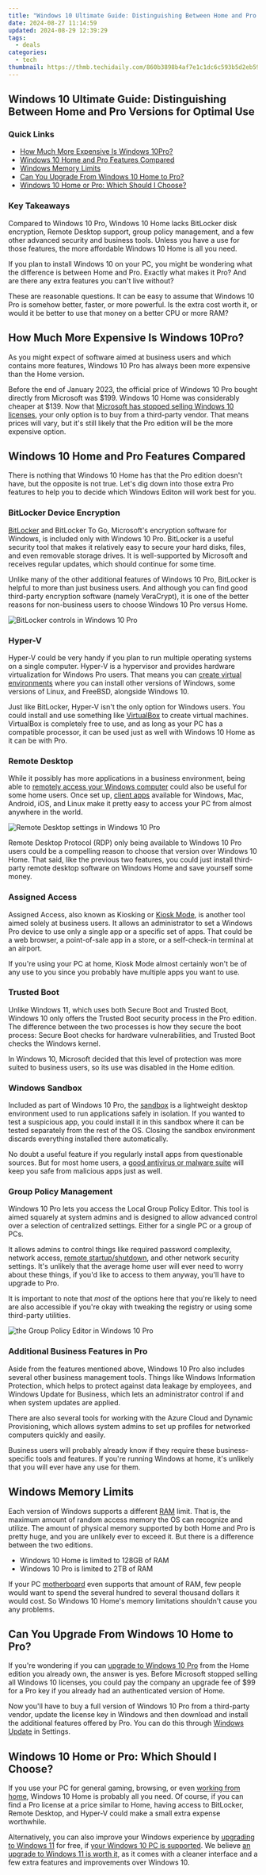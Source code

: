 ```yaml
---
title: "Windows 10 Ultimate Guide: Distinguishing Between Home and Pro Versions for Optimal Use"
date: 2024-08-27 11:14:59
updated: 2024-08-29 12:39:29
tags:
  - deals
categories:
  - tech
thumbnail: https://thmb.techidaily.com/860b3898b4af7e1c1dc6c593b5d2eb5997c8c8e6aad583a53288672db7b6ce02.jpg
---
```


## Windows 10 Ultimate Guide: Distinguishing Between Home and Pro Versions for Optimal Use

### Quick Links

* [How Much More Expensive Is Windows 10Pro?](https://extra-support.techidaily.com/new-jumpstart-your-photo-editing-essential-pixlr-wisdoms/)
* [Windows 10 Home and Pro Features Compared](https://tech-recovery.techidaily.com/navigating-through-cyberspace-ranking-the-top-10-high-traffic-websites-in-the-world-today/)
* [Windows Memory Limits](https://win11-tips.techidaily.com/slick-techniques-for-masking-windows-11-task-view/)
* [Can You Upgrade From Windows 10 Home to Pro?](https://howto.techidaily.com/how-to-revive-your-bricked-vivo-y55s-5g-2023-in-minutes-drfone-by-drfone-fix-android-problems-fix-android-problems/)
* [Windows 10 Home or Pro: Which Should I Choose?](https://screen-mirroring-recording.techidaily.com/achieving-clarity-in-remote-podcast-recordings-for-2024/)

### Key Takeaways

 Compared to Windows 10 Pro, Windows 10 Home lacks BitLocker disk encryption, Remote Desktop support, group policy management, and a few other advanced security and business tools. Unless you have a use for those features, the more affordable Windows 10 Home is all you need.

 If you plan to install Windows 10 on your PC, you might be wondering what the difference is between Home and Pro. Exactly what makes it Pro? And are there any extra features you can't live without?

 These are reasonable questions. It can be easy to assume that Windows 10 Pro is somehow better, faster, or more powerful. Is the extra cost worth it, or would it be better to use that money on a better CPU or more RAM?

##  How Much More Expensive Is Windows 10Pro?

 As you might expect of software aimed at business users and which contains more features, Windows 10 Pro has always been more expensive than the Home version.

 Before the end of January 2023, the official price of Windows 10 Pro bought directly from Microsoft was $199\. Windows 10 Home was considerably cheaper at $139\. Now that [Microsoft has stopped selling Windows 10 licenses](https://fox-glue.techidaily.com/2024-approved-prime-websites-to-acquire-custom-youtube-ringtones/), your only option is to buy from a third-party vendor. That means prices will vary, but it's still likely that the Pro edition will be the more expensive option.

##  Windows 10 Home and Pro Features Compared

 There is nothing that Windows 10 Home has that the Pro edition doesn't have, but the opposite is not true. Let's dig down into those extra Pro features to help you to decide which Windows Editon will work best for you.

###  BitLocker Device Encryption

[BitLocker](https://change-location.techidaily.com/how-to-teleport-your-gps-location-on-vivo-v30-lite-5g-drfone-by-drfone-virtual-android/) and BitLocker To Go, Microsoft's encryption software for Windows, is included only with Windows 10 Pro. BitLocker is a useful security tool that makes it relatively easy to secure your hard disks, files, and even removable storage drives. It is well-supported by Microsoft and receives regular updates, which should continue for some time.

 Unlike many of the other additional features of Windows 10 Pro, BitLocker is helpful to more than just business users. And although you can find good third-party encryption software (namely VeraCrypt), it is one of the better reasons for non-business users to choose Windows 10 Pro versus Home.

![BitLocker controls in Windows 10 Pro](https://static1.howtogeekimages.com/wordpress/wp-content/uploads/2023/02/bitlocker-windows10pro.png) 

###  Hyper-V

 Hyper-V could be very handy if you plan to run multiple operating systems on a single computer. Hyper-V is a hypervisor and provides hardware virtualization for Windows Pro users. That means you can [create virtual environments](https://facebook-record-videos.techidaily.com/updated-the-infographic-index-youtubes-surprising-stat-treasury-2017/) where you can install other versions of Windows, some versions of Linux, and FreeBSD, alongside Windows 10.

 Just like BitLocker, Hyper-V isn't the only option for Windows users. You could install and use something like [VirtualBox](https://unlock-android.techidaily.com/in-2024-rootjunky-apk-to-bypass-google-frp-lock-for-infinix-hot-30-5g-by-drfone-android/) to create virtual machines. VirtualBox is completely free to use, and as long as your PC has a compatible processor, it can be used just as well with Windows 10 Home as it can be with Pro.

###  Remote Desktop

 While it possibly has more applications in a business environment, being able to [remotely access your Windows computer](https://tech-savvy.techidaily.com/the-dawn-of-transcendent-communication-unpacking-googles-palm-2-model/) could also be useful for some home users. Once set up, [client apps](https://facebook-video-content.techidaily.com/in-2024-evasive-examiner-of-fb-narratives/) available for Windows, Mac, Android, iOS, and Linux make it pretty easy to access your PC from almost anywhere in the world.

![Remote Desktop settings in Windows 10 Pro](https://static1.howtogeekimages.com/wordpress/wp-content/uploads/2023/02/remote-desktop.png) 

 Remote Desktop Protocol (RDP) only being available to Windows 10 Pro users could be a compelling reason to choose that version over Windows 10 Home. That said, like the previous two features, you could just install third-party remote desktop software on Windows Home and save yourself some money.

###  Assigned Access

 Assigned Access, also known as Kiosking or [Kiosk Mode](https://video-screen-grab.techidaily.com/updated-mastering-ease-inease-out-techniques-in-camtasa-9-for-2024/), is another tool aimed solely at business users. It allows an administrator to set a Windows Pro device to use only a single app or a specific set of apps. That could be a web browser, a point-of-sale app in a store, or a self-check-in terminal at an airport.

 If you're using your PC at home, Kiosk Mode almost certainly won't be of any use to you since you probably have multiple apps you want to use.

###  Trusted Boot

 Unlike Windows 11, which uses both Secure Boot and Trusted Boot, Windows 10 only offers the Trusted Boot security process in the Pro edition. The difference between the two processes is how they secure the boot process: Secure Boot checks for hardware vulnerabilities, and Trusted Boot checks the Windows kernel.

 In Windows 10, Microsoft decided that this level of protection was more suited to business users, so its use was disabled in the Home edition.

###  Windows Sandbox

 Included as part of Windows 10 Pro, the [sandbox](https://video-screen-grab.techidaily.com/new-revamping-video-meeting-banners-for-teammates-for-2024/) is a lightweight desktop environment used to run applications safely in isolation. If you wanted to test a suspicious app, you could install it in this sandbox where it can be tested separately from the rest of the OS. Closing the sandbox environment discards everything installed there automatically.

 No doubt a useful feature if you regularly install apps from questionable sources. But for most home users, a [good antivirus or malware suite](https://facebook-video-recording.techidaily.com/in-2024-access-high-res-fb-media-files/) will keep you safe from malicious apps just as well.

###  Group Policy Management

 Windows 10 Pro lets you access the Local Group Policy Editor. This tool is aimed squarely at system admins and is designed to allow advanced control over a selection of centralized settings. Either for a single PC or a group of PCs.

 It allows admins to control things like required password complexity, network access, [remote startup/shutdown](https://extra-information.techidaily.com/retro-reflection-self-portraits-with-x-phone/), and other network security settings. It's unlikely that the average home user will ever need to worry about these things, if you'd like to access to them anyway, you'll have to upgrade to Pro.

 It is important to note that _most_ of the options here that you're likely to need are also accessible if you're okay with tweaking the registry or using some third-party utilities.

![the Group Policy Editor in Windows 10 Pro](https://static1.howtogeekimages.com/wordpress/wp-content/uploads/2023/02/group-policy-editor.png) 

###  Additional Business Features in Pro

 Aside from the features mentioned above, Windows 10 Pro also includes several other business management tools. Things like Windows Information Protection, which helps to protect against data leakage by employees, and Windows Update for Business, which lets an administrator control if and when system updates are applied.

 There are also several tools for working with the Azure Cloud and Dynamic Provisioning, which allows system admins to set up profiles for networked computers quickly and easily.

 Business users will probably already know if they require these business-specific tools and features. If you're running Windows at home, it's unlikely that you will ever have any use for them.

##  Windows Memory Limits

 Each version of Windows supports a different [RAM](https://fox-direct.techidaily.com/new-curbing-inertia-in-high-altitude-cinematography/) limit. That is, the maximum amount of random access memory the OS can recognize and utilize. The amount of physical memory supported by both Home and Pro is pretty huge, and you are unlikely ever to exceed it. But there is a difference between the two editions.

* Windows 10 Home is limited to 128GB of RAM
* Windows 10 Pro is limited to 2TB of RAM

 If your PC [motherboard](https://tech-savvy.techidaily.com/uniting-giants-how-bzs-games-meet-microsofts-ai-visionaries-tech-dialogue/) even supports that amount of RAM, few people would want to spend the several hundred to several thousand dollars it would cost. So Windows 10 Home's memory limitations shouldn't cause you any problems.

##  Can You Upgrade From Windows 10 Home to Pro?

 If you're wondering if you can [upgrade to Windows 10 Pro](https://techidaily.com/best-fixes-for-tecno-camon-20-pro-5g-hard-reset-drfone-by-drfone-reset-android-reset-android/) from the Home edition you already own, the answer is yes. Before Microsoft stopped selling all Windows 10 licenses, you could pay the company an upgrade fee of $99 for a Pro key if you already had an authenticated version of Home.

 Now you'll have to buy a full version of Windows 10 Pro from a third-party vendor, update the license key in Windows and then download and install the additional features offered by Pro. You can do this through [Windows Update](https://tiktok-video-recordings.techidaily.com/in-2024-the-flavorful-journey-of-tiktoks-culinary-hits/) in Settings.

##  Windows 10 Home or Pro: Which Should I Choose?

 If you use your PC for general gaming, browsing, or even [working from home](https://screen-activity-recording.techidaily.com/updated-in-2024-prime-list-of-screenshot-tools-for-mac-os/), Windows 10 Home is probably all you need. Of course, if you can find a Pro license at a price similar to Home, having access to BitLocker, Remote Desktop, and Hyper-V could make a small extra expense worthwhile.

 Alternatively, you can also improve your Windows experience by [upgrading to Windows 11](https://easy-unlock-android.techidaily.com/everything-you-need-to-know-about-lock-screen-settings-on-your-realme-12-5g-by-drfone-android/) for free, if [your Windows 10 PC is supported](https://remote-screen-capture.techidaily.com/2024-approved-simplify-meetings-a-comprehensive-guide-to-skype-call-recorders/). We believe [an upgrade to Windows 11 is worth it](https://location-fake.techidaily.com/11-best-location-changers-for-oppo-f23-5g-drfone-by-drfone-virtual-android/), as it comes with a cleaner interface and a few extra features and improvements over Windows 10.

<ins class="adsbygoogle"
     style="display:block"
     data-ad-format="autorelaxed"
     data-ad-client="ca-pub-7571918770474297"
     data-ad-slot="1223367746"></ins>



<ins class="adsbygoogle"
     style="display:block"
     data-ad-client="ca-pub-7571918770474297"
     data-ad-slot="8358498916"
     data-ad-format="auto"
     data-full-width-responsive="true"></ins>

